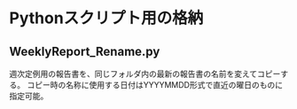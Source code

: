 # Pythonスクリプト用の格納

## WeeklyReport_Rename.py
週次定例用の報告書を、同じフォルダ内の最新の報告書の名前を変えてコピーする。
コピー時の名称に使用する日付はYYYYMMDD形式で直近の曜日のものに指定可能。
